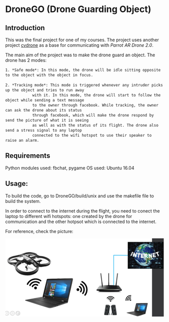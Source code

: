 # DroneGO (Drone Guarding Object)

## Introduction

This was the final project for one of my courses. The project uses another project [cvdrone](https://github.com/puku0x/cvdrone) as a base for communicating with 
*Parrot AR Drone 2.0*.

The main aim of the project was to make the drone guard an object. The drone has 2 modes:

	1. *Safe mode*: In this mode, the drone will be idle sitting opposite to the object with the object in focus.

	2. *Tracking mode*: This mode is triggered whenever any intruder picks up the object and tries to run away 
			    with it. In this mode, the drone will start to follow the object while sending a text message 
			    to the owner through facebook. While tracking, the owner can ask the drone about its status
			    through facebook, which will make the drone respond by send the picture of what it is seeing
			    as well as with the status of its flight. The drone also send a stress signal to any laptop
			    connected to the wifi hotspot to use their speaker to raise an alarm.

## Requirements

Python modules used: fbchat, pygame
OS used: Ubuntu 16.04

## Usage:

To build the code, go to DroneGO/build/unix and use the makefile file to
build the system.

In order to connect to the internet during the flight, you need to 
conect the laptop to different wifi hotspots: one created by the 
drone for communication and the other hotpsot which is connected to 
the internet.

For reference, check the picture:

![networking](https://github.com/nightstorm0909/DroneGO/blob/master/images/networking.png)